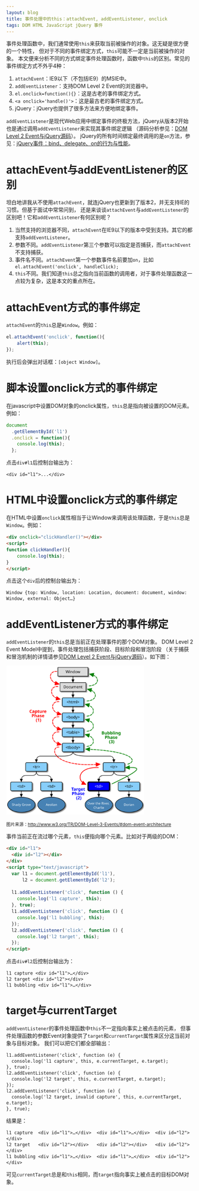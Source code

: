 ```yaml
---
layout: blog
title: 事件处理中的this：attachEvent, addEventListener, onclick
tags: DOM HTML JavaScript jQuery 事件
---
```


事件处理函数中，我们通常使用`this`来获取当前被操作的对象。这无疑是很方便的一个特性，
但对于不同的事件绑定方式，`this`可能不一定是当前被操作的对象。
本文便来分析不同的方式绑定事件处理函数时，函数中`this`的区别。常见的事件绑定方式不外乎4种：

1. `attachEvent`：IE9以下（不包括IE9）的MSIE中。
2. `addEventListener`：支持DOM Level 2 Event的浏览器中。
3. `el.onclick=function(){}`：这是古老的事件绑定方式。
4. `<a onclick='handle()'>`：这是最古老的事件绑定方式。
5. jQuery：jQuery也提供了很多方法来方便地绑定事件。

`addEventListener`是现代Web应用中绑定事件的终极方法，jQuery从版本2开始也是通过调用`addEventListener`来实现其事件绑定逻辑
（源码分析参见：[DOM Level 2 Event与jQuery源码][js-event]）。
jQuery的所有时间绑定最终调用的是`on`方法，参见：[jQuery事件：bind、delegate、on的行为与性能][jquery-event]。

<!--more-->

# attachEvent与addEventListener的区别

坦白地讲我从不使用`attachEvent`，就连jQuery也更新到了版本2，并无支持IE的习惯。但基于面试中常常问到，
还是来谈谈`attachEvent`与`addEventListener`的区别吧！它和`addEventListener`有何区别呢？

1. 当然支持的浏览器不同，`attachEvent`在IE9以下的版本中受到支持。其它的都支持`addEventListener`。
2. 参数不同。`addEventListener`第三个参数可以指定是否捕获，而`attachEvent`不支持捕获。
3. 事件名不同。`attachEvent`第一个参数事件名前要加`on`，比如`el.attachEvent('onclick', handleClick);`
4. `this`不同。我们知道`this`总之指向当前函数的调用者，对于事件处理函数这一点较为复杂，这是本文的重点所在。

# attachEvent方式的事件绑定

`attachEvent`的`this`总是`Window`。例如：

```javascript
el.attachEvent('onclick', function(){
    alert(this);
});
```

执行后会弹出对话框：`[object Window]`。

# 脚本设置onclick方式的事件绑定

在javascript中设置DOM对象的onclick属性，`this`总是指向被设置的DOM元素。例如：

```javascript
document
  .getElementById('l1')
  .onclick = function(){
    console.log(this);
  };
```

点击`div#l1`后控制台输出为：

```
<div id="l1">...</div>
```

# HTML中设置onclick方式的事件绑定

在HTML中设置`onclick`属性相当于让Window来调用该处理函数，于是`this`总是`Window`。例如：


```html
<div onclick="clickHandler()"></div>
<script>
function clickHandler(){
    console.log(this);
}
</script>
```

点击这个`div`后的控制台输出为：

```
Window {top: Window, location: Location, document: document, window: Window, external: Object…}
```


# addEventListener方式的事件绑定

`addEventListener`的`this`总是当前正在处理事件的那个DOM对象。
DOM Level 2 Event Model中提到，事件处理包括捕获阶段、目标阶段和冒泡阶段
（关于捕获和冒泡机制的详情请参见[DOM Level 2 Event与jQuery源码][js-event]）。如下图：


<img src="/assets/img/blog/javascript/event-flow.svg" height="400px">

<small>图片来源：http://www.w3.org/TR/DOM-Level-3-Events/#dom-event-architecture</small>

事件当前正在流过哪个元素，`this`便指向哪个元素。比如对于两级的DOM：

```html
<div id="l1">
  <div id="l2"></div>
</div>
<script type="text/javascript">
  var l1 = document.getElementById('l1'),
      l2 = document.getElementById('l2');

  l1.addEventListener('click', function () {
    console.log('l1 capture', this);
  }, true);
  l1.addEventListener('click', function () {
    console.log('l1 bubbling', this);
  });
  l2.addEventListener('click', function () {
    console.log('l2 target', this);
  });
</script>
```

点击`div#l2`后控制台输出为：

```
l1 capture <div id=​"l1">​…​</div>​
l2 target <div id=​"l2">​</div>​
l1 bubbling <div id=​"l1">​…​</div>​
```

# target与currentTarget

`addEventListener`的事件处理函数中`this`不一定指向事实上被点击的元素，
但事件处理函数的参数Event对象提供了`target`和`currentTarget`属性来区分这当前对象与目标对象。
我们可以把它们都全部输出：

```
l1.addEventListener('click', function (e) {
  console.log('l1 capture', this, e.currentTarget, e.target);
}, true);
l2.addEventListener('click', function (e) {
  console.log('l2 target', this, e.currentTarget, e.target);
});
l2.addEventListener('click', function (e) {
  console.log('l2 target, invalid capture', this, e.currentTarget, e.target);
}, true);
```

结果是：

```
l1 capture  <div id=​"l1">​…​</div>​  <div id=​"l1">​…​</div>​  <div id=​"l2">​</div>​
l2 target   <div id=​"l2">​</div>​   <div id=​"l2">​</div>​   <div id=​"l2">​</div>​
l1 bubbling <div id=​"l1">​…​</div>​  <div id=​"l1">​…​</div>​  <div id=​"l2">​</div>​
```

可见`currentTarget`总是和`this`相同，而`target`指向事实上被点击的目标DOM对象。

[jquery-event]: /2015/06/26/jquery-event.html
[js-event]: /2015/07/31/javascript-event.html
